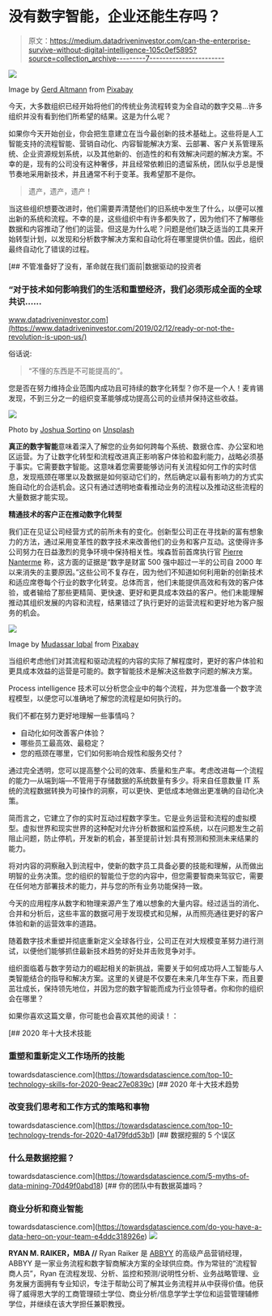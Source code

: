 # 没有数字智能，企业还能生存吗？

> 原文：<https://medium.datadriveninvestor.com/can-the-enterprise-survive-without-digital-intelligence-105c0ef5895?source=collection_archive---------7----------------------->

![](img/4021e56f94b36411b5d15a4d00de7ac7.png)

Image by [Gerd Altmann](https://pixabay.com/users/geralt-9301/?utm_source=link-attribution&utm_medium=referral&utm_campaign=image&utm_content=3706562) from [Pixabay](https://pixabay.com/?utm_source=link-attribution&utm_medium=referral&utm_campaign=image&utm_content=3706562)

今天，大多数组织已经开始将他们的传统业务流程转变为全自动的数字交易…许多组织并没有看到他们所希望的结果。这是为什么呢？

如果你今天开始创业，你会把生意建立在当今最创新的技术基础上。这些将是人工智能支持的流程智能、营销自动化、内容智能解决方案、云部署、客户关系管理系统、企业资源规划系统，以及其他新的、创造性的和有效解决问题的解决方案。不幸的是，现有的公司没有这种奢侈，并且经常依赖旧的遗留系统，团队似乎总是慢节奏地采用新技术，并且通常不利于变革。我希望那不是你。

> 遗产，遗产，遗产！

当这些组织想要改进时，他们需要弄清楚他们的旧系统中发生了什么，以便可以推出新的系统和流程。不幸的是，这些组织中有许多都失败了，因为他们不了解哪些数据和内容推动了他们的运营。但这是为什么呢？问题是他们缺乏适当的工具来开始转型计划，以发现和分析数字解决方案和自动化将在哪里提供价值。因此，组织最终自动化了错误的过程。

[](https://www.datadriveninvestor.com/2019/02/12/ready-or-not-the-revolution-is-upon-us/) [## 不管准备好了没有，革命就在我们面前|数据驱动的投资者

### “对于技术如何影响我们的生活和重塑经济，我们必须形成全面的全球共识……

www.datadriveninvestor.com](https://www.datadriveninvestor.com/2019/02/12/ready-or-not-the-revolution-is-upon-us/) 

俗话说:

> “不懂的东西是不可能提高的”。

您是否在努力维持企业范围内成功且可持续的数字化转型？你不是一个人！麦肯锡发现，不到三分之一的组织变革能够成功提高公司的业绩并保持这些收益。

![](img/8ce431ae996083651503b376612d4943.png)

Photo by [Joshua Sortino](https://unsplash.com/@sortino?utm_source=medium&utm_medium=referral) on [Unsplash](https://unsplash.com?utm_source=medium&utm_medium=referral)

**真正的数字智能**意味着深入了解您的业务如何跨每个系统、数据仓库、办公室和地区运营。为了让数字化转型和流程改进真正影响客户体验和盈利能力，战略必须基于事实。它需要数字智能。这意味着您需要能够访问有关流程如何工作的实时信息，发现瓶颈在哪里以及数据是如何驱动它们的，然后确定以最有影响力的方式实施自动化的合适机会。这只有通过透明地查看推动业务的流程以及推动这些流程的大量数据才能实现。

**精通技术的客户正在推动数字化转型**

我们正在见证公司经营方式的前所未有的变化。创新型公司正在寻找新的富有想象力的方法，通过采用变革性的数字技术来改善他们的业务和客户互动。这使得许多公司努力在日益激烈的竞争环境中保持相关性。埃森哲前首席执行官 [Pierre Nanterme](https://en.wikipedia.org/wiki/Pierre_Nanterme) 称，这方面的证据是“数字是财富 500 强中超过一半的公司自 2000 年以来消失的主要原因。”这些公司不复存在，因为他们不知道如何利用新的创新技术和适应席卷每个行业的数字化转变。总体而言，他们未能提供高效和有效的客户体验，或者输给了那些更精简、更快速、更好和更具成本效益的客户。他们未能理解推动其组织发展的内容和流程，结果错过了执行更好的运营流程和更好地为客户服务的机会。

![](img/77c8ef595e9ac24477152e39997f518b.png)

Image by [Mudassar Iqbal](https://pixabay.com/users/kreatikar-8562930/?utm_source=link-attribution&utm_medium=referral&utm_campaign=image&utm_content=3407232) from [Pixabay](https://pixabay.com/?utm_source=link-attribution&utm_medium=referral&utm_campaign=image&utm_content=3407232)

当组织考虑他们对其流程和驱动流程的内容的实际了解程度时，更好的客户体验和更具成本效益的运营是可能的。数字智能技术是解决这些数字问题的解决方案。

Process intelligence 技术可以分析您企业中的每个流程，并为您准备一个数字流程模型，以便您可以准确地了解您的流程是如何执行的。

我们不都在努力更好地理解一些事情吗？

*   自动化如何改善客户体验？
*   哪些员工最高效、最稳定？
*   您的瓶颈在哪里，它们如何影响合规性和服务交付？

通过完全透明，您可以提高整个公司的效率、质量和生产率。考虑改进每一个流程的能力—从端到端—不管用于存储数据的系统数量有多少。将来自任意数量 IT 系统的流程数据转换为可操作的洞察，可以更快、更低成本地做出更准确的自动化决策。

简而言之，它建立了你的实时互动过程数字孪生。它是业务运营和流程的虚拟模型。虚拟世界和现实世界的这种配对允许分析数据和监控系统，以在问题发生之前阻止问题，防止停机，开发新的机会，甚至提前计划:具有预测和预测未来结果的能力。

将对内容的洞察融入到流程中，使新的数字员工具备必要的技能和理解，从而做出明智的业务决策。您的组织的智能位于您的内容中，但您需要智商来驾驭它，需要在任何地方部署技术的能力，并与您的所有业务功能保持一致。

今天的应用程序从数字和物理来源产生了难以想象的大量内容。经过适当的消化、合并和分析后，这些丰富的数据可用于发现模式和见解，从而照亮通往更好的客户体验和新的运营效率的道路。

随着数字技术重塑并彻底重新定义全球各行业，公司正在对大规模变革努力进行测试，以便他们能够抓住最新技术趋势的好处并击败竞争对手。

组织面临着与数字劳动力的崛起相关的新挑战，需要关于如何成功将人工智能与人类智能结合的指导和解决方案。这里的关键是不仅要在未来几年生存下来，而且要茁壮成长，保持领先地位，并因为您的数字智能而成为行业领导者。你和你的组织会在哪里？

如果你喜欢这篇文章，你可能也会喜欢其他的阅读！：

[](https://towardsdatascience.com/top-10-technology-skills-for-2020-9eac27e0839c) [## 2020 年十大技术技能

### 重塑和重新定义工作场所的技能

towardsdatascience.com](https://towardsdatascience.com/top-10-technology-skills-for-2020-9eac27e0839c) [](https://towardsdatascience.com/top-10-technology-trends-for-2020-4a179fdd53b1) [## 2020 年十大技术趋势

### 改变我们思考和工作方式的策略和事物

towardsdatascience.com](https://towardsdatascience.com/top-10-technology-trends-for-2020-4a179fdd53b1) [](https://towardsdatascience.com/5-myths-of-data-mining-70d49f0abd18) [## 数据挖掘的 5 个误区

### 什么是数据挖掘？

towardsdatascience.com](https://towardsdatascience.com/5-myths-of-data-mining-70d49f0abd18) [](https://towardsdatascience.com/do-you-have-a-data-hero-on-your-team-e4ddc318926e) [## 你的团队中有数据英雄吗？

### 商业分析和商业智能

towardsdatascience.com](https://towardsdatascience.com/do-you-have-a-data-hero-on-your-team-e4ddc318926e) ![](img/663760cd44b2ea6d018ce4db81c41bac.png)

**RYAN M. RAIKER，MBA //** Ryan Raiker 是 [ABBYY](http://www.abbyy.com/) 的高级产品营销经理，ABBYY 是一家业务流程和数字智商解决方案的全球供应商。作为常驻的“流程智商人员”，Ryan 在流程发现、分析、监控和预测/说明性分析、业务战略管理、业务发展方面拥有专业知识，专注于帮助公司了解其业务流程并从中获得价值。他获得了威得恩大学的工商管理硕士学位、商业分析/信息学学士学位和运营管理辅修学位，并继续在该大学担任兼职教授。